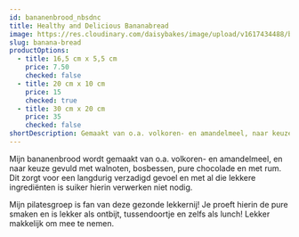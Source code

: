 ```yaml
---
id: bananenbrood_nbsdnc
title: Healthy and Delicious Bananabread
image: https://res.cloudinary.com/daisybakes/image/upload/v1617434488/bananenbrood_nbsdnc.jpg
slug: banana-bread
productOptions:
  - title: 16,5 cm x 5,5 cm
    price: 7.50
    checked: false
  - title: 20 cm x 10 cm
    price: 15
    checked: true
  - title: 30 cm x 20 cm
    price: 35
    checked: false
shortDescription: Gemaakt van o.a. volkoren- en amandelmeel, naar keuze gevuld met walnoten, bosbessen, pure chocolade en rum.
---
```


Mijn bananenbrood wordt gemaakt van o.a. volkoren- en amandelmeel, en naar keuze gevuld met walnoten, bosbessen, pure chocolade en met rum. Dit zorgt voor een langdurig verzadigd gevoel en met al die lekkere ingrediënten is suiker hierin verwerken niet nodig.

Mijn pilatesgroep is fan van deze gezonde lekkernij! Je proeft hierin de pure smaken en is lekker als ontbijt, tussendoortje en zelfs als lunch! Lekker makkelijk om mee te nemen.
